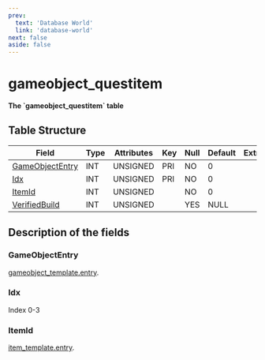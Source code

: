 ```yaml
---
prev:
  text: 'Database World'
  link: 'database-world'
next: false
aside: false
---
```


# gameobject_questitem

**The \`gameobject_questitem\` table**

## Table Structure

| Field                               | Type | Attributes | Key | Null | Default | Extra | Comment |
| ----------------------------------- | ---- | ---------- | --- | ---- | ------- | ----- | ------- |
| [GameObjectEntry](#gameobjectentry) | INT  | UNSIGNED   | PRI | NO   | 0       |       |         |
| [Idx](#idx)                         | INT  | UNSIGNED   | PRI | NO   | 0       |       |         |
| [ItemId](#itemid)                   | INT  | UNSIGNED   |     | NO   | 0       |       |         |
| [VerifiedBuild](#verifiedbuild)     | INT  | UNSIGNED   |     | YES  | NULL    |       |         |

## Description of the fields

### GameObjectEntry

[gameobject_template.entry](gameobject-template#entry).

### Idx

Index 0-3

### ItemId

[item_template.entry](item-template#entry).

<!--@include: ./verified-build.md-->
